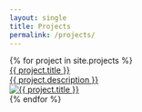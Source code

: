 ```yaml
---
layout: single
title: Projects
permalink: /projects/
---
```


<div class="card-container">
  {% for project in site.projects %}
  <a href="{{ site.baseurl }}/projects/{{ project.slug }}" class="card-link">
    <div class="card">
      <div class="card-content">
        <div class="card-title">{{ project.title }}</div>
        <div class="card-description">{{ project.description }}</div>
      </div>
      <div class="card-image">
        <img src="{{ site.baseurl }}{{ project.image }}" alt="{{ project.title }}">
      </div>
    </div>
  </a>
  {% endfor %}
</div>
